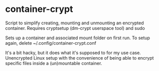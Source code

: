 # container-crypt
Script to simplify creating, mounting and unmounting an encrypted container. Requires cryptsetup (dm-crypt userspace tool) and sudo

Sets up a container and associated mount folder on first run. To setup again, delete ~/.config/container-crypt.conf

It's a bit hacky, but it does what it's supposed to for my use case. Unencrypted Linux setup with the convenience of being able to encrypt specific files inside a (un)mountable container.
